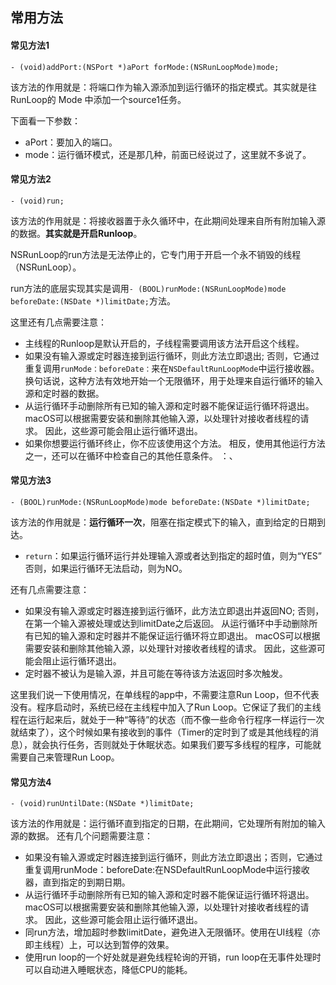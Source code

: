 ## 常用方法

#### 常见方法1

    - (void)addPort:(NSPort *)aPort forMode:(NSRunLoopMode)mode;

该方法的作用就是：将端口作为输入源添加到运行循环的指定模式。其实就是往RunLoop的 Mode 中添加一个source1任务。

下面看一下参数：

* aPort：要加入的端口。
* mode：运行循环模式，还是那几种，前面已经说过了，这里就不多说了。

#### 常见方法2

    - (void)run;

该方法的作用就是：将接收器置于永久循环中，在此期间处理来自所有附加输入源的数据。**其实就是开启Runloop**。

NSRunLoop的run方法是无法停止的，它专门用于开启一个永不销毁的线程（NSRunLoop）。

run方法的底层实现其实是调用`- (BOOL)runMode:(NSRunLoopMode)mode beforeDate:(NSDate *)limitDate;`方法。

这里还有几点需要注意：

* 主线程的Runloop是默认开启的，子线程需要调用该方法开启这个线程。
* 如果没有输入源或定时器连接到运行循环，则此方法立即退出; 否则，它通过重复调用`runMode：beforeDate：`来在`NSDefaultRunLoopMode`中运行接收器。 换句话说，这种方法有效地开始一个无限循环，用于处理来自运行循环的输入源和定时器的数据。
* 从运行循环手动删除所有已知的输入源和定时器不能保证运行循环将退出。 macOS可以根据需要安装和删除其他输入源，以处理针对接收者线程的请求。 因此，这些源可能会阻止运行循环退出。
* 如果你想要运行循环终止，你不应该使用这个方法。 相反，使用其他运行方法之一，还可以在循环中检查自己的其他任意条件。 ：、

#### 常见方法3

    - (BOOL)runMode:(NSRunLoopMode)mode beforeDate:(NSDate *)limitDate;

该方法的作用就是：**运行循环一次**，阻塞在指定模式下的输入，直到给定的日期到达。

* `return`：如果运行循环运行并处理输入源或者达到指定的超时值，则为“YES” 否则，如果运行循环无法启动，则为NO。

还有几点需要注意：

* 如果没有输入源或定时器连接到运行循环，此方法立即退出并返回NO; 否则，在第一个输入源被处理或达到limitDate之后返回。 从运行循环中手动删除所有已知的输入源和定时器并不能保证运行循环将立即退出。 macOS可以根据需要安装和删除其他输入源，以处理针对接收者线程的请求。 因此，这些源可能会阻止运行循环退出。
* 定时器不被认为是输入源，并且可能在等待该方法返回时多次触发。

这里我们说一下使用情况，在单线程的app中，不需要注意Run Loop，但不代表没有。程序启动时，系统已经在主线程中加入了Run Loop。它保证了我们的主线程在运行起来后，就处于一种“等待”的状态（而不像一些命令行程序一样运行一次就结束了），这个时候如果有接收到的事件（Timer的定时到了或是其他线程的消息），就会执行任务，否则就处于休眠状态。如果我们要写多线程的程序，可能就需要自己来管理Run Loop。

#### 常见方法4

    - (void)runUntilDate:(NSDate *)limitDate;

该方法的作用就是：运行循环直到指定的日期，在此期间，它处理所有附加的输入源的数据。
还有几个问题需要注意：

* 如果没有输入源或定时器连接到运行循环，则此方法立即退出；否则，它通过重复调用runMode：beforeDate:在NSDefaultRunLoopMode中运行接收器，直到指定的到期日期。
* 从运行循环手动删除所有已知的输入源和定时器不能保证运行循环将退出。 macOS可以根据需要安装和删除其他输入源，以处理针对接收者线程的请求。 因此，这些源可能会阻止运行循环退出。
* 同run方法，增加超时参数limitDate，避免进入无限循环。使用在UI线程（亦即主线程）上，可以达到暂停的效果。
* 使用run loop的一个好处就是避免线程轮询的开销，run loop在无事件处理时可以自动进入睡眠状态，降低CPU的能耗。
